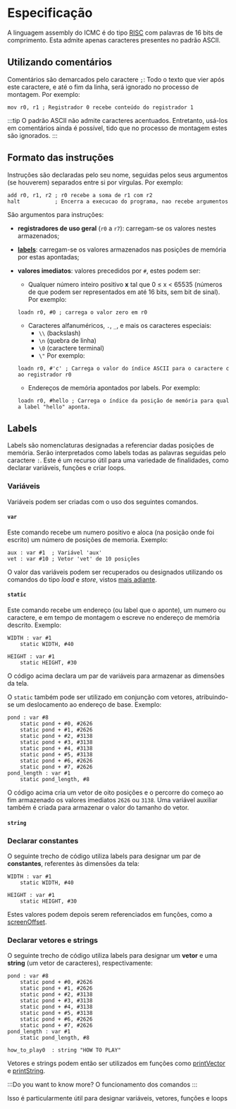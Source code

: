 # Especificação

A linguagem assembly do ICMC é do tipo [RISC](https://pt.wikipedia.org/wiki/RISC) com palavras de 16 bits de comprimento. Esta admite apenas caracteres presentes no padrão ASCII.

## Utilizando comentários

Comentários são demarcados pelo caractere `;`: Todo o texto que vier após este caractere, e até o fim da linha, será ignorado no processo de montagem. Por exemplo:

```asmatmel
mov r0, r1 ; Registrador 0 recebe conteúdo do registrador 1
```

:::tip
O padrão ASCII não admite caracteres acentuados. Entretanto, usá-los em comentários ainda é possível, tido que no processo de montagem estes são ignorados.
:::

## Formato das instruções

Instruções são declaradas pelo seu nome, seguidas pelos seus argumentos (se houverem) separados entre si por vírgulas. Por exemplo:

```asmatmel
add r0, r1, r2 ; r0 recebe a soma de r1 com r2
halt           ; Encerra a execucao do programa, nao recebe argumentos
```
São argumentos para instruções:
- **registradores de uso geral** (`r0` a `r7`): carregam-se os valores nestes armazenados;
- [**labels**](#labels): carregam-se os valores armazenados nas posições de memória por estas apontadas;
- **valores imediatos**: valores precedidos por `#`, estes podem ser:
    - Qualquer número inteiro positivo **x** tal que 0 ≤ x < 65535 (números de que podem ser representados em até 16 bits, sem bit de sinal). Por exemplo:
    ```asmatmel
    loadn r0, #0 ; carrega o valor zero em r0
    ```

    - Caracteres alfanuméricos, `.`, `_`, e mais os caracteres especiais:
        - `\\` (backslash)
        - `\n` (quebra de linha)
        - `\0` (caractere terminal)
        - `\"`
    Por exemplo:
    ```asmatmel
    loadn r0, #'c' ; Carrega o valor do índice ASCII para o caractere c ao registrador r0
    ```
    - Endereços de memória apontados por labels. Por exemplo:
    ```asmatmel
    loadn r0, #hello ; Carrega o índice da posição de memória para qual a label "hello" aponta.
    ```

## Labels
Labels são nomenclaturas designadas a referenciar dadas posições de memória. Serão interpretados como labels todas as palavras seguidas pelo caractere `:`.
Este é um recurso útil para uma variedade de finalidades, como declarar variáveis, funções e criar loops.
### Variáveis
Variáveis podem ser criadas com o uso dos seguintes comandos.
#### `var`
Este comando recebe um numero positivo e aloca (na posição onde foi escrito) um número de posições de memoria. Exemplo:
```asmatmel
aux : var #1  ; Variável 'aux'
vet : var #10 ; Vetor 'vet' de 10 posições

```
O valor das variáveis podem ser recuperados ou designados utilizando os comandos do tipo *load* e *store*, vistos [mais adiante](/docs/linguagem-assembly/instrucoes).
#### `static`


Este comando recebe um endereço (ou label que o aponte), um numero ou caractere, e em tempo de montagem o escreve no endereço de memória descrito. Exemplo:

```asmatmel
WIDTH : var #1
    static WIDTH, #40

HEIGHT : var #1
    static HEIGHT, #30
```

O código acima declara um par de variáveis para armazenar as dimensões da tela.

O `static` também pode ser utilizado em conjunção com vetores, atribuindo-se um deslocamento ao endereço de base. Exemplo:

```asmatmel
pond : var #8
    static pond + #0, #2626
    static pond + #1, #2626
    static pond + #2, #3138
    static pond + #3, #3138
    static pond + #4, #3138
    static pond + #5, #3138
    static pond + #6, #2626
    static pond + #7, #2626
pond_length : var #1
    static pond_length, #8
```

O código acima cria um vetor de oito posições e o percorre do começo ao fim armazenado os valores imediatos `2626` ou `3138`. Uma variável auxiliar também é criada para armazenar o valor do tamanho do vetor.

#### `string`



### Declarar constantes

O seguinte trecho de código utiliza labels para designar um par de **constantes**, referentes às dimensões da tela:

```asmatmel
WIDTH : var #1
    static WIDTH, #40

HEIGHT : var #1
    static HEIGHT, #30
```
Estes valores podem depois serem referenciados em funções, como a [screenOffset](/docs/biblioteca/funcoes/#screenOffset).

### Declarar vetores e strings

O seguinte trecho de código utiliza labels para designar um **vetor** e uma **string** (um vetor de caracteres), respectivamente:

```asmatmel
pond : var #8
    static pond + #0, #2626
    static pond + #1, #2626
    static pond + #2, #3138
    static pond + #3, #3138
    static pond + #4, #3138
    static pond + #5, #3138
    static pond + #6, #2626
    static pond + #7, #2626
pond_length : var #1
    static pond_length, #8

how_to_play0  : string "HOW TO PLAY"

```

Vetores e strings podem então ser utilizados em funções como [printVector](/docs/biblioteca/funcoes/#printVector) e [printString](/docs/biblioteca/funcoes/#printString).

:::Do you want to know more?
O funcionamento dos comandos
:::

Isso é particularmente útil para designar variáveis, vetores, funções e loops


